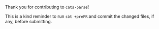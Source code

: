 Thank you for contributing to `cats-parse`!

This is a kind reminder to run `sbt +prePR` and commit the changed files, if any, before submitting.


